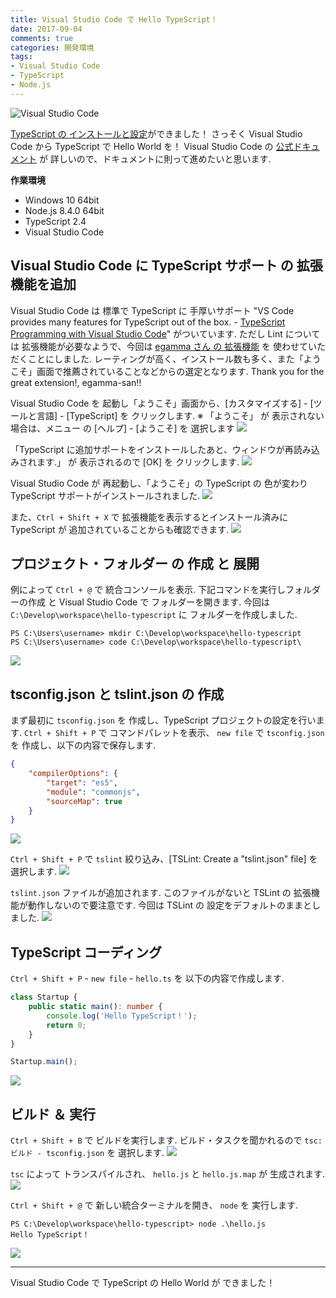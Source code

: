 ```yaml
---
title: Visual Studio Code で Hello TypeScript！
date: 2017-09-04
comments: true
categories: 開発環境
tags:
- Visual Studio Code
- TypeScript
- Node.js
---
```


![](/assets/vscode/visual-studio-code.png "Visual Studio Code")

[TypeScript の インストールと設定](/2017/08/26/Visual-Studio-Code最初の設定変更/)ができました！ さっそく Visual Studio Code から TypeScript で Hello World を！
Visual Studio Code の [公式ドキュメント](https://code.visualstudio.com/docs/languages/typescript) が 詳しいので、ドキュメントに則って進めたいと思います.

**作業環境**
- Windows 10 64bit
- Node.js 8.4.0 64bit
- TypeScript 2.4
- Visual Studio Code


## Visual Studio Code に TypeScript サポート の 拡張機能を追加
Visual Studio Code は 標準で TypeScript に 手厚いサポート "VS Code provides many features for TypeScript out of the box. - [TypeScript Programming with Visual Studio Code](https://code.visualstudio.com/docs/languages/typescript)" がついています. ただし Lint については 拡張機能が必要なようで、今回は [egamma さん の 拡張機能](https://marketplace.visualstudio.com/items?itemName=eg2.tslint) を 使わせていただくことにしました.
レーティングが高く、インストール数も多く、また「ようこそ」画面で推薦されていることなどからの選定となります. Thank you for the great extension!, egamma-san!!

Visual Studio Code を 起動し「ようこそ」画面から、[カスタマイズする] - [ツールと言語] - [TypeScript] を クリックします.
※ 「ようこそ」 が 表示されない場合は、メニュー の [ヘルプ] - [ようこそ] を 選択します
![](/assets/vscode/typescript/01.png)

「TypeScript に追加サポートをインストールしたあと、ウィンドウが再読み込みされます.」 が 表示されるので [OK] を クリックします.
![](/assets/vscode/typescript/02.png)

Visual Studio Code が 再起動し、「ようこそ」の TypeScript の 色が変わり TypeScript サポートがインストールされました.
![](/assets/vscode/typescript/03.png)

また、`Ctrl + Shift + X` で 拡張機能を表示するとインストール済みに TypeScript が 追加されていることからも確認できます.
![](/assets/vscode/typescript/04.png)


## プロジェクト・フォルダー の 作成 と 展開
例によって `Ctrl + @` で 統合コンソールを表示. 下記コマンドを実行しフォルダーの作成 と Visual Studio Code で フォルダーを開きます. 今回は `C:\Develop\workspace\hello-typescript` に フォルダーを作成しました.
```console
PS C:\Users\username> mkdir C:\Develop\workspace\hello-typescript
PS C:\Users\username> code C:\Develop\workspace\hello-typescript\
```
![](/assets/vscode/typescript/05.png)


## tsconfig.json と tslint.json の 作成
まず最初に `tsconfig.json` を 作成し、TypeScript プロジェクトの設定を行います.
`Ctrl + Shift + P` で コマンドパレットを表示、 `new file` で `tsconfig.json` を 作成し、以下の内容で保存します.

```json
{
    "compilerOptions": {
        "target": "es5",
        "module": "commonjs",
        "sourceMap": true
    }
}
```
![](/assets/vscode/typescript/06.png)


`Ctrl + Shift + P` で `tslint` 絞り込み、[TSLint: Create a "tslint.json" file] を 選択します.
![](/assets/vscode/typescript/07.png)

`tslint.json` ファイルが追加されます. このファイルがないと TSLint の 拡張機能が動作しないので要注意です. 今回は TSLint の 設定をデフォルトのままとしました.
![](/assets/vscode/typescript/08.png)


## TypeScript コーディング
`Ctrl + Shift + P` - `new file` - `hello.ts` を 以下の内容で作成します.

```typescript
class Startup {
    public static main(): number {
        console.log('Hello TypeScript！');
        return 0;
    }
}

Startup.main();
```
![](/assets/vscode/typescript/09.png)


## ビルド ＆ 実行
`Ctrl + Shift + B` で ビルドを実行します. ビルド・タスクを聞かれるので `tsc: ビルド - tsconfig.json` を 選択します.
![](/assets/vscode/typescript/10.png)

`tsc` によって トランスパイルされ、 `hello.js` と `hello.js.map` が 生成されます.
![](/assets/vscode/typescript/11.png)

`Ctrl + Shift + @` で 新しい統合ターミナルを開き、 `node` を 実行します.
```console
PS C:\Develop\workspace\hello-typescript> node .\hello.js
Hello TypeScript！
```
![](/assets/vscode/typescript/12.png)



- - - -
Visual Studio Code で TypeScript の Hello World が できました！
